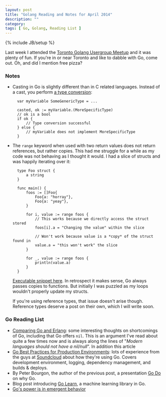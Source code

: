 ```yaml
---
layout: post
title: "Golang Reading and Notes for April 2014"
description: ""
category: 
tags: [ Go, Golang, Reading List ]
---
```

{% include JB/setup %}

Last week I attended the [Toronto Golang Usergroup Meetup](http://golang.meetup.com/cities/ca/on/toronto/) and it was plenty of fun. If you're in or near Toronto and like to dabble with Go, come out. Oh, and did I mention free pizza? 

### Notes

* Casting in Go is slightly different than in C related languages. Instead of a cast, you perform [a type conversion](http://golang.org/doc/effective_go.html#interface_conversions):

		var myVariable SomeGenericType = ...
		
		casted, ok := myVariable.(MoreSpecificType)
		// ok is a bool		
		if ok {
			// Type conversion successful 
		} else {
			// myVariable does not implement MoreSpecificType
		}
		
* The `range` keyword when used with two return values does not return references, but rather copies. This had me struggle for a while as my code was not behaving as I thought it would. I had a slice of structs and was happily iterating over it: 


		type Foo struct {
			a string
		}
		
		func main() {
			foos := []Foo{
				Foo{a: "horray"},
				Foo{a: "yeay"},
			}
		
			for i, value := range foos {
				// This works because we directly access the struct stored 
				foos[i].a = "Changing the value" within the slice

				// Won't work because value is a *copy* of the struct found in 
				value.a = "this won't work" the slice
			}
		
			for _, value := range foos {
				println(value.a) 
			}
		}
	
  [Executable snippet here](http://play.golang.org/p/j4tZAKppMn). In retrospect it makes sense, Go always passes copies to functions. But initially I was puzzled as my loops wouldn't properly update my structs. 
  
  If you're using reference types, that issue doesn't arise though. Reference types deserve a post on their own, which I will write soon.
				
### Go Reading List

* [Comparing Go and Erlang](http://blog.erlware.org/2014/04/27/some-thoughts-on-go-and-erlang/): some interesting thoughts on shortcomings of Go, including that Go offers `nil`. This is an argument I've read about quite a few times now and is always along the lines of "_Modern languages should not have a nil/null_". In addition this article 
* [Go Best Practices for Production Environments](http://peter.bourgon.org/go-in-production/): lots of experience from the guys at [Soundcloud](https://soundcloud.com/) about how they're using Go. Covers development environment, logging, dependency management, and builds & deploys. 
* By Peter Bourgon, the author of the previous post, a presentation [Go Do](http://peter.bourgon.org/go-do/#1) on why Go.
* Blog post introducing [Go Learn](http://www.sjwhitworth.com/machine-learning-in-go-using-golearn/), a machine learning library in Go.
* [Go's power is in emergent behavior](http://www.onebigfluke.com/2014/04/gos-power-is-in-emergent-behavior.html)
